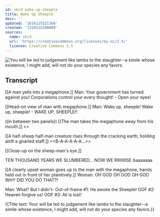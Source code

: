 ```yaml
---
id: xkcd.wake-up-sheeple
title: Wake Up Sheeple
desc: ''
updated: '1616125521366'
created: '1328515200000'
sources:
  name: xkcd
  url: 'https://creativecommons.org/licenses/by-nc/2.5/'
  license: Creative Commons 2.5
---
```

![You will be led to judgement like lambs to the slaughter--a simile whose existence, I might add, will not do your species any favors.](https://imgs.xkcd.com/comics/wake_up_sheeple.png)

## Transcript
[[A man yells into a megaphone.]]
Man: Your government has turned against you! Corporations control your every thought! - Open your eyes!

[[Head-on view of man with megaphone.]]
Man: Wake up, sheeple! Wake up, sheeple! - WAKE UP, SHEEPLE!!

((in between two panels))
[[The man takes the megaphone away from his mouth.]]
<<RUMBLE>>

[[A half-sheep
half-man creature rises through the cracking earth, holding aloft a gnarled staff.]]
<<B-A-A-A-A-A...>>

[[Close-up on the sheep-man's eye.]]

TEN THOUSAND YEARS WE SLUMBERED... NOW WE RIIIIIIIISE baaaaaaa


[[A clearly upset woman goes up to the man with the megaphone, hands held out in front of her plaintively.]]
Woman: OH GOD OH GOD OH GOD 
WHY DID YOU DO THAT?!

Man: What? But I didn't-
Out-of-frame #1: He awoke the Sheeple!
OOF #2: Heaven forgive us!
OOF #3: All is lost!

{{Title text: Your will be led to judgement like lambs to the slaughter--a simile whose existence, I might add, will not do your species any favors.}}
